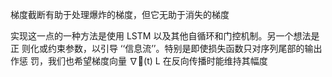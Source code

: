 梯度截断有助于处理爆炸的梯度，但它无助于消失的梯度

实现这一点的一种方法是使用 LSTM 以及其他自循环和门控机制。另一个想法是正 则化或约束参数，以引导 ‘‘信息流’’。特别是即使损失函数只对序列尾部的输出作惩 罚，我们也希望梯度向量 ∇􏰭(t) L 在反向传播时能维持其幅度